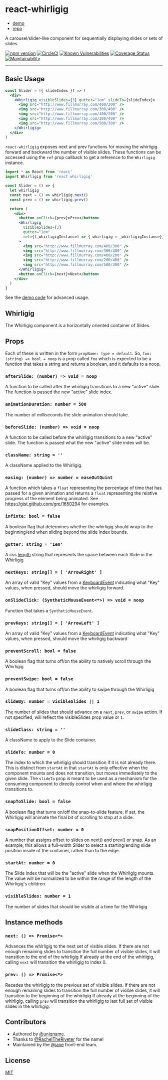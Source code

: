 # react-whirligig
 
* [demo](https://jane.github.io/react-whirligig)
* [repo](https://github.com/jane/react-whirligig)

A carousel/slider-like component for sequentially displaying slides or sets of
slides.

[![npm version](https://img.shields.io/npm/v/react-whirligig.svg)](https://npm.im/react-whirligig) [![CircleCI](https://circleci.com/gh/jane/react-whirligig.svg?style=svg)](https://circleci.com/gh/jane/react-whirligig) [![Known Vulnerabilities](https://snyk.io/test/github/jane/react-whirligig/badge.svg)](https://snyk.io/test/github/jane/react-whirligig) [![Coverage Status](https://coveralls.io/repos/github/jane/react-whirligig/badge.svg?branch=master)](https://coveralls.io/github/jane/react-whirligig?branch=master) [![Maintainability](https://api.codeclimate.com/v1/badges/502a8183577f6a941707/maintainability)](https://codeclimate.com/github/jane/react-whirligig/maintainability)

----

## Basic Usage

```jsx
const Slider = ({ slideIndex }) => (
  <div>
    <Whirligig visibleSlides={3} gutter="1em" slideTo={slideIndex}>
      <img src="http://www.fillmurray.com/400/300" />
      <img src="http://www.fillmurray.com/300/400" />
      <img src="http://www.fillmurray.com/400/200" />
      <img src="http://www.fillmurray.com/200/400" />
      <img src="http://www.fillmurray.com/500/300" />
    </Whirligig>
  </div>
)
```

`react-whirligig` exposes next and prev functions for moving the whirligig forward and
backward the number of visible slides. These functions can be accessed using the
`ref` prop callback to get a reference to the `Whirligig` instance.

```jsx
import * as React from 'react'
import Whirligig from 'react-whirligig'

const Slider = () => {
  let whirligig
  const next = () => whirligig.next()
  const prev = () => whirligig.prev()

  return (
    <div>
      <button onClick={prev}>Prev</button>
      <Whirligig
        visibleSlides={3}
        gutter="1em"
        ref={(_whirligigInstance) => { whirligig = _whirligigInstance}}
      >
        <img src="http://www.fillmurray.com/400/300" />
        <img src="http://www.fillmurray.com/300/400" />
        <img src="http://www.fillmurray.com/400/200" />
        <img src="http://www.fillmurray.com/200/400" />
        <img src="http://www.fillmurray.com/500/300" />
      </Whirligig>
      <button onClick={next}>Next</button>
    </div>
  )
}
```

See the [demo code](https://github.com/jane/react-whirligig/blob/master/dev.js)
for advanced usage.

## Whirligig

The Whirligig component is a horizontally oriented container of Slides.

## Props

Each of these is written in the form `propName: type = default`. So,
`foo: (string) => bool = noop` is a prop called `foo` which is expected to be a
function that takes a string and returns a boolean, and it defaults to a noop.

### `afterSlide: (number) => void = noop`

A function to be called after the whirligig transitions to a new "active" slide. The
function is passed the new "active" slide index.

### `animationDuration: number = 500`

The number of milliseconds the slide animation should take.

### `beforeSlide: (number) => void = noop`

A function to be called before the whirligig transitions to a new "active" slide.
The function is passed what the new "active" slide index will be.

### `className: string = ''`

A className applied to the Whirligig.

### `easing: (number) => number = easeOutQuint`

A function which takes a `float` representing the percentage of time that has
passed for a given animation and returns a `float` representing the relative
progress of the element being animated. See
<https://gist.github.com/gre/1650294> for examples.

### `infinte: bool = false`

A boolean flag that determines whether the whirligig should wrap to the
beginning/end when sliding beyond the slide index bounds.

### `gutter: string = '1em'`

A css [length](https://developer.mozilla.org/en-US/docs/Web/CSS/length) string
that represents the space between each Slide in the Whirligig

### `nextKeys: string[] = [ 'ArrowRight' ]`

An array of valid "Key" values from a
[KeyboardEvent](https://developer.mozilla.org/en-US/docs/Web/API/KeyboardEvent/key/Key_Values)
indicating what "Key" values, when pressed, should move the whirligig forward.

### `onSlideClick: (SyntheticMouseEvent<*>) => void = noop`

Function that takes a `SyntheticMouseEvent`.

### `prevKeys: string[] = [ 'ArrowLeft' ]`

An array of valid "Key" values from a
[KeyboardEvent](https://developer.mozilla.org/en-US/docs/Web/API/KeyboardEvent/key/Key_Values)
indicating what "Key" values, when pressed, should move the whirligig backward

### `preventScroll: bool = false`

A boolean flag that turns off/on the ability to natively scroll through the
Whirligig

### `preventSwipe: bool = false`

A boolean flag that turns off/on the ability to swipe through the Whirligig

### `slideBy: number = visibleSlides || 1`

The number of slides that should advance on a `next`, `prev`, or `swipe` action.
If not specified, will reflect the visibleSlides prop value or `1`.

### `slideClass: string = ''`

A className to apply to the Slide container.

### `slideTo: number = 0`

The index to which the whirligig should transition if it is not already there. This
is distinct from `startAt` in that `startAt` is only effective when the
component mounts and does not transition, but moves immediately to the given
slide. The `slideTo` prop is meant to be used as a mechanism for the consuming
component to directly control when and where the whirligig transitions to.

### `snapToSlide: bool = false`

A boolean flag that turns on/off the snap-to-slide feature. If set, the
Whirligig will animate the final bit of scrolling to stop at a slide.

### `snapPositionOffset: number = 0`

A number that assigns offset to slides on next() and prev() or snap. As an example, this allows a full-width
Slider to select a starting/ending slide position inside of the container, rather than to the edge.

### `startAt: number = 0`

The Slide index that will be the "active" slide when the Whirligig mounts. The value
will be normalized to be within the range of the length of the Whirligig's children.

### `visibleSlides: number = 1`

The number of slides that should be visible at a time for the Whirligig

## Instance methods

### `next: () => Promise<*>`

Advances the whirligig to the next set of visible slides. If there are not enough
remaining slides to transition the full number of visible slides, it will
transition to the end of the whirligig If already at the end of the whirligig, calling
`next` will transition the whirligig to index 0.

### `prev: () => Promise<*>`

Recedes the whirligig to the previous set of visible slides. If there are not enough
remaining slides to transition the full number of visible slides, it will
transition to the beginning of the whirligig If already at the beginning of the
whirligig, calling `prev` will transition the whirligig to last full set of visible
slides in the whirligig.

## Contributors

* Authored by [@uniqname](https://github.com/uniqname).
* Thanks to [@RachelTheRiveter](https://github.com/RachelTheRiveter) for the name!
* Maintained by the [@jane](https://github.com/jane) front-end team.

## License

[MIT](https://github.com/jane/react-whirligig/blob/master/LICENSE)
